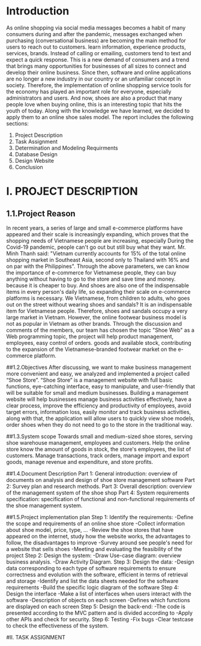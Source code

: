 # Introduction

As online shopping via social media messages becomes a habit of many consumers during and after the pandemic, messages exchanged when purchasing (conversational business) are becoming the main method for users to reach out to customers. learn information, experience products, services, brands. Instead of calling or emailing, customers tend to text and expect a quick response.
This is a new demand of consumers and a trend that brings many opportunities for businesses of all sizes to connect and develop their online business.
Since then, software and online applications are no longer a new industry in our country or an unfamiliar concept in society. Therefore, the implementation of online shopping service tools for the economy has played an important role for everyone, especially administrators and users.
And now, shoes are also a product that many people love when buying online, this is an interesting topic that hits the youth of today. Along with the knowledge we have learned, we decided to apply them to an online shoe sales model.
The report includes the following sections:
1.	Project Description
2.	Task Assignment
3.	Determination and Modeling Requirments
4. 	Database Design
5.	Design Website
6.	Conclusion

# I. PROJECT DESCRIPTION

## 1.1.Project Reason

In recent years, a series of large and small e-commerce platforms have appeared and their scale is increasingly expanding, which proves that the shopping needs of Vietnamese people are increasing, especially During the Covid-19 pandemic, people can't go out but still buy what they want. Mr. Minh Thanh said: "Vietnam currently accounts for 15% of the total online shopping market in Southeast Asia, second only to Thailand with 16% and on par with the Philippines". Through the above parameters, we can know the importance of e-commerce for Vietnamese people, they can buy anything without having to go to the store and save time and money. because it is cheaper to buy. And shoes are also one of the indispensable items in every person's daily life, so expanding their scale on e-commerce platforms is necessary.
We Vietnamese, from children to adults, who goes out on the street without wearing shoes and sandals? It is an indispensable item for Vietnamese people. Therefore, shoes and sandals occupy a very large market in Vietnam. However, the online footwear business model is not as popular in Vietnam as other brands.
Through the discussion and comments of the members, our team has chosen the topic "Shoe Web" as a Web programming topic, the project will help product management, employees, easy control of orders. goods and available stock, contributing to the expansion of the Vietnamese-branded footwear market on the e-commerce platform.

##1.2.Objectives
After discussing, we want to make business management more convenient and easy, we analyzed and implemented a project called “Shoe Store”.
“Shoe Store” is a management website with full basic functions, eye-catching interface, easy to manipulate, and user-friendly that will be suitable for small and medium businesses.
Building a management website will help businesses manage business activities effectively, have a clear process, improve the efficiency and productivity of employees, avoid target errors, information loss, easily monitor and track business activities, along with that, the application will allow users to quickly view shoe models, order shoes when they do not need to go to the store in the traditional way.

##1.3.System scope
Towards small and medium-sized shoe stores, serving shoe warehouse management, employees and customers. Help the online store know the amount of goods in stock, the store's employees, the list of customers.
Manage transactions, track orders, manage import and export goods, manage revenue and expenditure, and store profits.

##1.4.Document Description
Part 1: General introduction: overview of documents on analysis and design of shoe store management software
Part 2: Survey plan and research methods.
Part 3: Overall description: overview of the management system of the shoe shop
Part 4: System requirements specification: specification of functional and non-functional requirements of the shoe management system.

##1.5.Project implementation plan
Step 1: Identify the requirements:
-Define the scope and requirements of an online shoe store
-Collect information about shoe model, price, type, ...
-Review the shoe stores that have appeared on the internet, study how the website works, the advantages to follow, the disadvantages to improve
-Survey around see people's need for a website that sells shoes
-Meeting and evaluating the feasibility of the project
Step 2: Design the system:
-Draw Use-case diagram: overview business analysis.
-Draw Activity Diagram.
Step 3: Design the data:
-Design data corresponding to each type of software requirements to ensure correctness and evolution with the software, efficient in terms of retrieval and storage
-Identify and list the data sheets needed for the software requirements
-Build the specific logic diagram of the software
Step 4: Design the interface
-Make a list of interfaces when users interact with the software
-Description of objects on each screen
-Defines which functions are displayed on each screen
Step 5: Design the back-end:
-The code is presented according to the MVC pattern and is divided according to
-Apply other APIs and check for security.
Step 6: Testing
-Fix bugs
-Clear testcase to check the effectiveness of the system.

#II. TASK ASSIGNMENT
